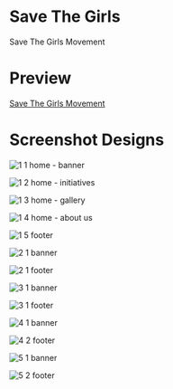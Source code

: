# Save The Girls
Save The Girls Movement

# Preview
[Save The Girls Movement
](https://fortunembopo.co.za/)

# Screenshot Designs

![1 1 home - banner](https://github.com/skhumbuzo311/savethegirls/assets/6843827/b8951a3f-2f06-4f11-b64f-93d919026c65)

![1 2 home - initiatives](https://github.com/skhumbuzo311/savethegirls/assets/6843827/716d2906-d6d5-43a7-857a-fb088189c65c)

![1 3 home - gallery](https://github.com/skhumbuzo311/savethegirls/assets/6843827/cfe7cc8d-d520-4ec7-9c88-c2fc0049cd03)

![1 4 home - about us](https://github.com/skhumbuzo311/savethegirls/assets/6843827/b0ff53bc-f417-415d-9815-151135646531)

![1 5 footer](https://github.com/skhumbuzo311/savethegirls/assets/6843827/6233980f-7e24-41ea-b65b-a0d689f13f54)

![2 1 banner](https://github.com/skhumbuzo311/savethegirls/assets/6843827/dfae150f-4a42-4b14-958d-7504d3a1e2bf)

![2 1 footer](https://github.com/skhumbuzo311/savethegirls/assets/6843827/025c0126-380a-48bd-a0bd-78d14df34880)

![3 1 banner](https://github.com/skhumbuzo311/savethegirls/assets/6843827/bd83a0e9-5f3e-4604-9e38-49ce8e74705a)

![3 1 footer](https://github.com/skhumbuzo311/savethegirls/assets/6843827/5b4e2d62-b1db-4998-a7ed-e64dc1eb2f08)

![4 1 banner](https://github.com/skhumbuzo311/savethegirls/assets/6843827/0681bb50-c0fd-4c8d-8915-4b7ed114f28f)

![4 2 footer](https://github.com/skhumbuzo311/savethegirls/assets/6843827/c808096a-ab3a-41d4-822d-0d68c31b957a)

![5 1 banner](https://github.com/skhumbuzo311/savethegirls/assets/6843827/4ebb2d81-6172-4c1d-b42e-e133a88c1acd)

![5 2 footer](https://github.com/skhumbuzo311/savethegirls/assets/6843827/bf4fd8c3-597e-4914-b9d9-e1901ed9adf6)
